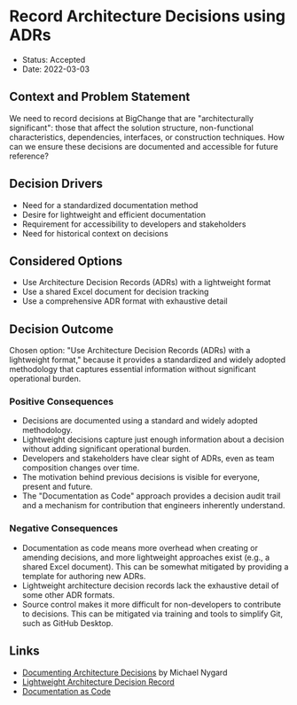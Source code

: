 # Record Architecture Decisions using ADRs

* Status: Accepted
* Date: 2022-03-03

## Context and Problem Statement

We need to record decisions at BigChange that are "architecturally significant": those that affect the solution structure, non-functional characteristics, dependencies, interfaces, or construction techniques. How can we ensure these decisions are documented and accessible for future reference?

## Decision Drivers

* Need for a standardized documentation method
* Desire for lightweight and efficient documentation
* Requirement for accessibility to developers and stakeholders
* Need for historical context on decisions

## Considered Options

* Use Architecture Decision Records (ADRs) with a lightweight format
* Use a shared Excel document for decision tracking
* Use a comprehensive ADR format with exhaustive detail

## Decision Outcome

Chosen option: "Use Architecture Decision Records (ADRs) with a lightweight format," because it provides a standardized and widely adopted methodology that captures essential information without significant operational burden.

### Positive Consequences

* Decisions are documented using a standard and widely adopted methodology.
* Lightweight decisions capture just enough information about a decision without adding significant operational burden.
* Developers and stakeholders have clear sight of ADRs, even as team composition changes over time.
* The motivation behind previous decisions is visible for everyone, present and future.
* The "Documentation as Code" approach provides a decision audit trail and a mechanism for contribution that engineers inherently understand.

### Negative Consequences

* Documentation as code means more overhead when creating or amending decisions, and more lightweight approaches exist (e.g., a shared Excel document). This can be somewhat mitigated by providing a template for authoring new ADRs.
* Lightweight architecture decision records lack the exhaustive detail of some other ADR formats.
* Source control makes it more difficult for non-developers to contribute to decisions. This can be mitigated via training and tools to simplify Git, such as GitHub Desktop.

## Links

* [Documenting Architecture Decisions](http://thinkrelevance.com/blog/2011/11/15/documenting-architecture-decisions) by Michael Nygard
* [Lightweight Architecture Decision Record](https://github.com/peter-evans/lightweight-architecture-decision-records)
* [Documentation as Code](https://www.gitbook.com/blog/what-is-docs-as-code)
